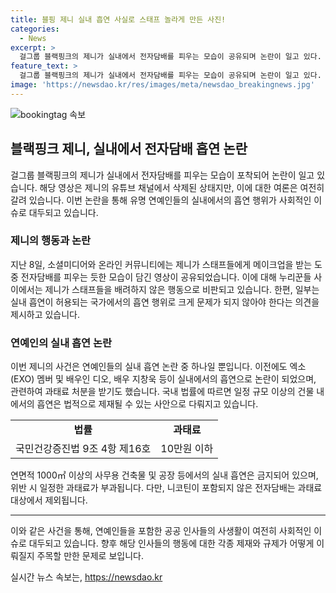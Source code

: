 ```yaml
---
title: 블핑 제니 실내 흡연 사실로 스태프 놀라게 만든 사진!
categories:
  - News
excerpt: >
  걸그룹 블랙핑크의 제니가 실내에서 전자담배를 피우는 모습이 공유되며 논란이 일고 있다. 소셜미디어와 온라인 커뮤니티에 영상이 공유되었는데, 스태프들에게 메이크업을 받으면서 전자담배로 추정되는 물건을 입에 물었다가 희뿌연 연기를 내뿜는 장면이 담겼다. 논란은 제니가 스태프 면전에서 연기를 내뿜는 행동에 대한 것이며, 과거에도 유명 연예인들의 실내 흡연 논란이 있었다. 이에 대한 법적 규정도 소개되고 있다.
feature_text: >
  걸그룹 블랙핑크의 제니가 실내에서 전자담배를 피우는 모습이 공유되며 논란이 일고 있다. 소셜미디어와 온라인 커뮤니티에 영상이 공유되었는데, 스태프들에게 메이크업을 받으면서 전자담배로 추정되는 물건을 입에 물었다가 희뿌연 연기를 내뿜는 장면이 담겼다. 논란은 제니가 스태프 면전에서 연기를 내뿜는 행동에 대한 것이며, 과거에도 유명 연예인들의 실내 흡연 논란이 있었다. 이에 대한 법적 규정도 소개되고 있다.
image: 'https://newsdao.kr/res/images/meta/newsdao_breakingnews.jpg'
---
```


<p><img src="https://newsdao.kr/res/images/meta/newsdao_breakingnews.jpg" alt="bookingtag 속보" /></p>

<h2 data-ke-size="size26">블랙핑크 제니, 실내에서 전자담배 흡연 논란</h2>

<p data-ke-size="size16">걸그룹 블랙핑크의 제니가 실내에서 전자담배를 피우는 모습이 포착되어 논란이 일고 있습니다. 해당 영상은 제니의 유튜브 채널에서 삭제된 상태지만, 이에 대한 여론은 여전히 갈려 있습니다. 이번 논란을 통해 유명 연예인들의 실내에서의 흡연 행위가 사회적인 이슈로 대두되고 있습니다.</p>

<h3 data-ke-size="size24">제니의 행동과 논란</h3>

<p data-ke-size="size16">지난 8일, 소셜미디어와 온라인 커뮤니티에는 제니가 스태프들에게 메이크업을 받는 도중 전자담배를 피우는 듯한 모습이 담긴 영상이 공유되었습니다. 이에 대해 누리꾼들 사이에서는 제니가 스태프들을 배려하지 않은 행동으로 비판되고 있습니다. 한편, 일부는 실내 흡연이 허용되는 국가에서의 흡연 행위로 크게 문제가 되지 않아야 한다는 의견을 제시하고 있습니다.</p>

<h3 data-ke-size="size24">연예인의 실내 흡연 논란</h3>

<p data-ke-size="size16">이번 제니의 사건은 연예인들의 실내 흡연 논란 중 하나일 뿐입니다. 이전에도 엑소(EXO) 멤버 및 배우인 디오, 배우 지창욱 등이 실내에서의 흡연으로 논란이 되었으며, 관련하여 과태료 처분을 받기도 했습니다. 국내 법률에 따르면 일정 규모 이상의 건물 내에서의 흡연은 법적으로 제재될 수 있는 사안으로 다뤄지고 있습니다.</p>

<table>
  <tr>
    <td style="text-align: center; height: 17px;"><b>법률</b></td>
    <td style="text-align: center; height: 17px;"><b>과태료</b></td>
  </tr>
  <tr>
    <td style="text-align: center; height: 17px;">국민건강증진법 9조 4항 제16호</td>
    <td style="text-align: center; height: 17px;">10만원 이하</td>
  </tr>
</table>

<p data-ke-size="size16">연면적 1000㎡ 이상의 사무용 건축물 및 공장 등에서의 실내 흡연은 금지되어 있으며, 위반 시 일정한 과태료가 부과됩니다. 다만, 니코틴이 포함되지 않은 전자담배는 과태료 대상에서 제외됩니다.</p>

 <hr>

<p data-ke-size="size16">이와 같은 사건을 통해, 연예인들을 포함한 공공 인사들의 사생활이 여전히 사회적인 이슈로 대두되고 있습니다. 향후 해당 인사들의 행동에 대한 각종 제재와 규제가 어떻게 이뤄질지 주목할 만한 문제로 보입니다.</p>
실시간 뉴스 속보는, <a href="https://newsdao.kr" rel="dofollow">https://newsdao.kr</a>


